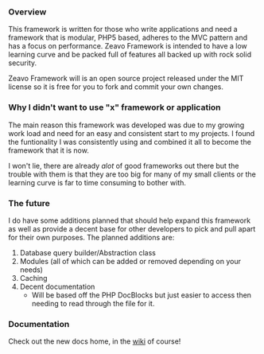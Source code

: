 ### Overview
This framework is written for those who write applications and need a framework 
that is modular, PHP5 based, adheres to the MVC pattern and has a focus on 
performance. Zeavo Framework is intended to have a low learning curve and be 
packed full of features all backed up with rock solid security.

Zeavo Framework will is an open source project released under the MIT license
so it is free for you to fork and commit your own changes.  

### Why I didn't want to use "x" framework or application
The main reason this framework was developed was due to my growing work load and
need for an easy and consistent start to my projects. I found the funtionality I 
was consistently using and combined it all to become the framework that it is now.

I won't lie, there are already _alot_ of good frameworks out there but the trouble
with them is that they are too big for many of my small clients or the learning
curve is far to time consuming to bother with.

### The future
I do have some additions planned that should help expand this framework as well as 
provide a decent base for other developers to pick and pull apart for their own 
purposes. The planned additions are:

1. Database query builder/Abstraction class
2. Modules (all of which can be added or removed depending on your needs)
3. Caching
4. Decent documentation
	* Will be based off the PHP DocBlocks but just easier to access then needing to 
	read through the file for it. 

### Documentation
Check out the new docs home, in the [wiki](https://github.com/jacobbednarz/Zeavo-Framework/wiki/) of course!